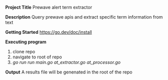 **Project Title**
Prewave alert term extractor

**Description**
Query prewave apis and extract specific term information from text

**Getting Started**
https://go.dev/doc/install

**Executing program**
1. clone repo
2. navigate to root of repo
3. _go run run main.go at_extractor.go at_processor.go_

**Output**
A results file will be genenated in the root of the repo

